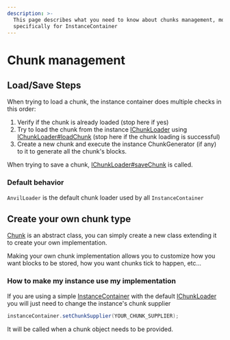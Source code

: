 ```yaml
---
description: >-
  This page describes what you need to know about chunks management, more
  specifically for InstanceContainer
---
```


# Chunk management

## Load/Save Steps

When trying to load a chunk, the instance container does multiple checks in this order:

1. Verify if the chunk is already loaded (stop here if yes)
2. Try to load the chunk from the instance [IChunkLoader](https://minestom.github.io/Minestom/net/minestom/server/instance/IChunkLoader.html) using [IChunkLoader#loadChunk](https://minestom.github.io/Minestom/net/minestom/server/instance/IChunkLoader.html#loadChunk%28net.minestom.server.instance.Instance,int,int,net.minestom.server.utils.chunk.ChunkCallback%29) (stop here if the chunk loading is successful)
3. Create a new chunk and execute the instance ChunkGenerator (if any) to it to generate all the chunk's blocks.

When trying to save a chunk, [IChunkLoader#saveChunk](https://minestom.github.io/Minestom/net/minestom/server/instance/IChunkLoader.html#saveChunk%28net.minestom.server.instance.Chunk,java.lang.Runnable%29) is called.

### Default behavior

`AnvilLoader` is the default chunk loader used by all `InstanceContainer`

## Create your own chunk type

[Chunk](https://minestom.github.io/Minestom/net/minestom/server/instance/Chunk.html) is an abstract class, you can simply create a new class extending it to create your own implementation.

Making your own chunk implementation allows you to customize how you want blocks to be stored, how you want chunks tick to happen, etc...

### How to make my instance use my implementation

If you are using a simple [InstanceContainer](https://minestom.github.io/Minestom/net/minestom/server/instance/InstanceContainer.html) with the default [IChunkLoader](https://minestom.github.io/Minestom/net/minestom/server/instance/IChunkLoader.html) you will just need to change the instance's chunk supplier

```java
instanceContainer.setChunkSupplier(YOUR_CHUNK_SUPPLIER);
```

It will be called when a chunk object needs to be provided.

